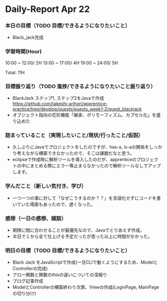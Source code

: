 # Daily-Report Apr 22

### 本日の目標（TODO 目標/できるようになりたいこと）
- Black_jack完成

### 学習時間(Hour)
10:00 ~ 12:00/ 2H
13:00 ~ 17:00/ 4H
19:00 ~ 24:00/ 5H

Total: 11H

### 目標振り返り（TODO 進捗/できるようになりたいこと振り返り）
- BlackJack ステップ1, ステップ2をJavaで作成  
 https://github.com/takeshi-arihori/apprentice-practice/tree/develop/quests/quests_week1-2/quest_blackjack  
- オブジェクト指向の花形機能「継承、ポリモーフィズム、カプセル化」を盛り込めた

### 詰まっていること（実現したいこと/現状/行ったこと/仮説）
- 久しぶりにJavaでプロジェクトをしたのですが、has-a, is-aの関係をしっかり考えながら構築できなかったので、そこは課題だなと思う。
- eclipseで作成時に解析ツールを導入したのだが、apprenticeのプロジェクトの中にまとめる際にエラー等止まらなかったので解析ツールなしでアップします。

### 学んだこと（新しい気付き、学び）
- 一つ一つの事に対して「なぜこうするのか？？」を言語化せずにコードを書いていた場面もあったので、遅くなった。

### 感想（一日の感想、雑談）
- 期限に間に合わせることが最優先なので、Javaでとりあえず作成。
- 半日で１から全て仕上げる予定だったが思った以上に時間がかかった。

### 明日の目標（TODO 目標/できるようになりたいこと）
- Black Jack をJavaScriptで作成(一旦CLIで動くようにするため、ModelとControllerの完成)
- アロー関数と関数のthisの違いについての深掘り
- ブログ記事作成
- ModelとControllerの構築終わり次第、Viewの作成(LoginPage, MainPageの切り分け)
